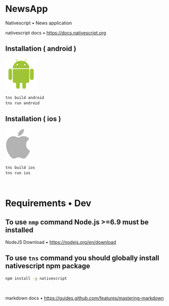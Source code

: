 # NewsApp
Nativescript • News application

nativescript docs • https://docs.nativescript.org

## Installation ( android )
![Android](./docs_src/img/android.png)
```bash
tns build android
tns run android
```

## Installation ( ios )
![IOS](./docs_src/img/ios.png)
```bash
tns build ios
tns run ios
```

<br/>

# Requirements • Dev

## To use `nmp` command Node.js >=6.9 must be installed
NodeJS Download • https://nodejs.org/en/download

## To use `tns` command you should globally install nativescript npm package 
```bash
npm install -g nativescript
```

<br/>

markdown docs • https://guides.github.com/features/mastering-markdown